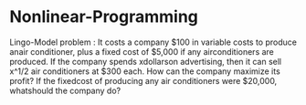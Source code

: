 # Nonlinear-Programming
Lingo-Model
problem :
It costs a company $100 in variable costs to produce anair  conditioner,  plus  a  fixed  cost  of  $5,000  if  any  airconditioners are produced.
If the company spends xdollarson advertising, then it can sell x^1/2 air conditioners at $300 each. How can the company maximize its profit?
If the fixedcost  of  producing  any  air  conditioners  were  $20,000,  whatshould the company do?
